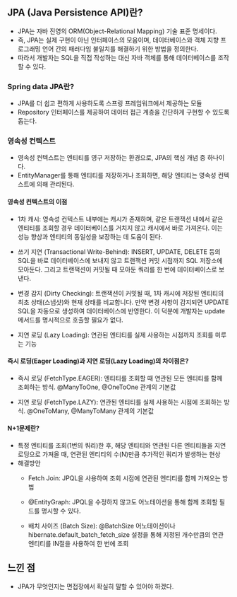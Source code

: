 ## JPA (Java Persistence API)란?
- JPA는 자바 진영의 ORM(Object-Relational Mapping) 기술 표준 명세이다.
- 즉, JPA는 실제 구현이 아닌 인터페이스의 모음이며, 데이터베이스와 객체 지향 프로그래밍 언어 간의 패러다임 불일치를 해결하기 위한 방법을 정의한다.
- 따라서 개발자는 SQL을 직접 작성하는 대신 자바 객체를 통해 데이터베이스를 조작할 수 있다.

### Spring data JPA란?
- JPA를 더 쉽고 편하게 사용하도록 스프링 프레임워크에서 제공하는 모듈
- Repository 인터페이스를 제공하여 데이터 접근 계층을 간단하게 구현할 수 있도록 돕는다.

### 영속성 컨텍스트
- 영속성 컨텍스트는 엔티티를 영구 저장하는 환경으로, JPA의 핵심 개념 중 하나이다.
- EntityManager를 통해 엔티티를 저장하거나 조회하면, 해당 엔티티는 영속성 컨텍스트에 의해 관리된다.

#### 영속성 컨텍스트의 이점

- 1차 캐시: 영속성 컨텍스트 내부에는 캐시가 존재하며, 같은 트랜잭션 내에서 같은 엔티티를 조회할 경우 데이터베이스를 거치지 않고 캐시에서 바로 가져온다. 이는 성능 향상과 엔티티의 동일성을 보장하는 데 도움이 된다.

- 쓰기 지연 (Transactional Write-Behind): INSERT, UPDATE, DELETE 등의 SQL을 바로 데이터베이스에 보내지 않고 트랜잭션 커밋 시점까지 SQL 저장소에 모아둔다. 그리고 트랜잭션이 커밋될 때 모아둔 쿼리를 한 번에 데이터베이스로 보낸다.

- 변경 감지 (Dirty Checking): 트랜잭션이 커밋될 때, 1차 캐시에 저장된 엔티티의 최초 상태(스냅샷)와 현재 상태를 비교합니다. 만약 변경 사항이 감지되면 UPDATE SQL을 자동으로 생성하여 데이터베이스에 반영한다. 이 덕분에 개발자는 update 메서드를 명시적으로 호출할 필요가 없다.

- 지연 로딩 (Lazy Loading): 연관된 엔티티를 실제 사용하는 시점까지 조회를 미루는 기능

#### 즉시 로딩(Eager Loading)과 지연 로딩(Lazy Loading)의 차이점은?
- 즉시 로딩 (FetchType.EAGER): 엔티티를 조회할 때 연관된 모든 엔티티를 함께 조회하는 방식. @ManyToOne, @OneToOne 관계의 기본값

- 지연 로딩 (FetchType.LAZY): 연관된 엔티티를 실제 사용하는 시점에 조회하는 방식. @OneToMany, @ManyToMany 관계의 기본값

#### N+1문제란?
- 특정 엔티티를 조회(1번의 쿼리)한 후, 해당 엔티티와 연관된 다른 엔티티들을 지연 로딩으로 가져올 때, 연관된 엔티티의 수(N)만큼 추가적인 쿼리가 발생하는 현상
- 해결방안
  - Fetch Join: JPQL을 사용하여 조회 시점에 연관된 엔티티를 함께 가져오는 방법

  - @EntityGraph: JPQL을 수정하지 않고도 어노테이션을 통해 함께 조회할 필드를 명시할 수 있다.

  - 배치 사이즈 (Batch Size): @BatchSize 어노테이션이나 hibernate.default_batch_fetch_size 설정을 통해 지정된 개수만큼의 연관 엔티티를 IN절을 사용하여 한 번에 조회

## 느낀 점
- JPA가 무엇인지는 면접장에서 확실히 말할 수 있어야 하겠다.